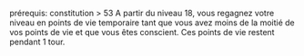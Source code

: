 prérequis: constitution > 53
A partir du niveau 18, vous regagnez votre niveau en points de vie temporaire tant que vous avez moins de la moitié de vos points de vie et que vous êtes conscient. Ces points de vie restent pendant 1 tour.